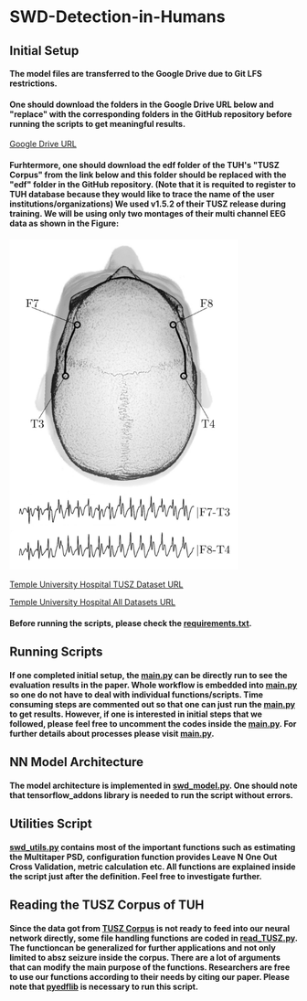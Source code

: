 # SWD-Detection-in-Humans
## Initial Setup
#### The model files are transferred to the Google Drive due to Git LFS restrictions.
#### One should download the folders in the Google Drive URL below and "replace" with the corresponding folders in the GitHub repository before running the scripts to get meaningful results. 

[Google Drive URL](https://drive.google.com/drive/folders/1U82sRliO3sm058cut5ywFu_Q3S3F8s9s?usp=sharing)

#### Furhtermore, one should download the edf folder of the TUH's "TUSZ Corpus" from the link below and this folder should be replaced with the "edf" folder in the GitHub repository. (Note that it is requited to register to TUH database because they would like to trace the name of the user institutions/organizations) We used v1.5.2 of their TUSZ release during training. We will be using only two montages of their multi channel EEG data as shown in the Figure:
<img src="./img/skull.png" width="400">

[Temple University Hospital TUSZ Dataset URL](https://www.isip.piconepress.com/projects/tuh_eeg/downloads/tuh_eeg_seizure/)

[Temple University Hospital All Datasets URL](https://www.isip.piconepress.com/projects/tuh_eeg/html/downloads.shtml)

#### Before running the scripts, please check the [requirements.txt](https://github.com/Berken-demirel/SWD_Detect/blob/master/Human/requirements.txt).

## Running Scripts
#### If one completed initial setup, the [main.py](https://github.com/Berken-demirel/SWD_Detect/blob/master/Human/main.py) can be directly run to see the evaluation results in the paper. Whole workflow is embedded into [main.py](https://github.com/Berken-demirel/SWD_Detect/blob/master/Human/main.py) so one do not have to deal with individual functions/scripts. Time consuming steps are commented out so that one can just run the [main.py](https://github.com/Berken-demirel/SWD_Detect/blob/master/Human/main.py) to get results. However, if one is interested in initial steps that we followed, please feel free to uncomment the codes inside the  [main.py](https://github.com/Berken-demirel/SWD_Detect/blob/master/Human/main.py). For further details about processes please visit [main.py](https://github.com/Berken-demirel/SWD_Detect/blob/master/Human/main.py).


## NN Model Architecture
#### The model architecture is implemented in [swd_model.py](https://github.com/Berken-demirel/SWD_Detect/blob/master/Human/swd_model.py). One should note that tensorflow_addons library is needed to run the script without errors.

## Utilities Script
#### [swd_utils.py](https://github.com/Berken-demirel/SWD_Detect/blob/master/Human/swd_utils.py) contains most of the important functions such as estimating the Multitaper PSD, configuration function provides Leave N One Out Cross Validation, metric calculation etc. All functions are explained inside the script just after the definition. Feel free to investigate further.  

## Reading the TUSZ Corpus of TUH
#### Since the data got from [TUSZ Corpus](https://isip.piconepress.com/projects/tuh_eeg/html/downloads.shtml#c_tusz) is not ready to feed into our neural network directly, some file handling functions are coded in [read_TUSZ.py](https://github.com/Berken-demirel/SWD_Detect/blob/master/Human/read_TUSZ.py). The functioncan be generalized for further applications and not only limited to absz seizure inside the corpus. There are a lot of arguments that can modify the main purpose of the functions. Researchers are free to use our functions according to their needs by citing our paper. Please note that [pyedflib](https://pyedflib.readthedocs.io/en/latest/contents.html) is necessary to run this script.
